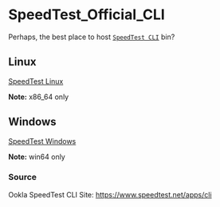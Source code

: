 # SpeedTest_Official_CLI

Perhaps, the best place to host [`SpeedTest CLI`](https://www.speedtest.net/apps/cli) bin?

## Linux

[SpeedTest Linux](linux/speedtest)

**Note:** x86_64 only

## Windows

[SpeedTest Windows](windows/speedtest.exe)

**Note:** win64 only

### Source

Ookla SpeedTest CLI Site: https://www.speedtest.net/apps/cli
